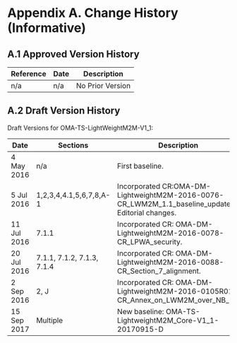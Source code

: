 # Appendix A. Change History (Informative)

## A.1 Approved Version History


Reference     | Date        | Description                
--------------|-------------|------------------
n/a           | n/a         | No Prior Version

## A.2 Draft Version History  

Draft Versions for OMA-TS-LightWeightM2M-V1_1:

Date        | Sections                  | Description
------------|---------------------------|------------------------------------------------------------------------
4 May 2016  | n/a                       | First baseline.
5 Jul 2016  | 1,2,3,4,4.1,5,6,7,8,A-1   | Incorporated CR:OMA-DM-LightweightM2M-2016-0076-CR_LWM2M_1.1_baseline_update, Editorial changes.
11 Jul 2016 | 7.1.1                     | Incorporated CR: OMA-DM-LightweightM2M-2016-0078-CR_LPWA_security.
20 Jul 2016 | 7.1.1, 7.1.2, 7.1.3, 7.1.4 | Incorporated CR: OMA-DM-LightweightM2M-2016-0088-CR_Section_7_alignment.
2 Sep 2016  | 2, J                       | Incorporated CR: OMA-DM-LightweightM2M-2016-0105R01-CR_Annex_on_LWM2M_over_NB_IoT
15 Sep 2017 | Multiple                   | New baseline: OMA-TS-LightweightM2M_Core-V1_1-20170915-D
